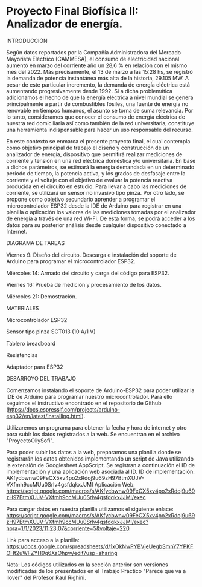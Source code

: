 # Proyecto Final Biofísica II: Analizador de energía. 

INTRODUCCIÓN

Según datos reportados por la Compañía Administradora del Mercado Mayorista Eléctrico (CAMMESA), el consumo de electricidad nacional aumentó en marzo del corriente 
año un 28,6 % en relación con el mismo mes del 2022. Más precisamente, el 13 de marzo a las 15:28 hs, se registró la demanda de potencia instantánea más alta de la 
historia, 29.105 MW. A pesar de este particular incremento, la demanda de energía eléctrica está aumentando progresivamente desde 1992. Si a dicha problemática 
adicionamos el hecho de que la energía eléctrica a nivel mundial se genera principalmente a partir de combustibles fósiles, una fuente de energía no renovable en 
tiempos humanos, el asunto se torna de suma relevancia. Por lo tanto, consideramos que conocer el consumo de energía eléctrica de nuestra red domiciliaria así como también de la red universitaria, constituye una herramienta indispensable para hacer un uso responsable del recurso.

En este contexto se enmarca el presente proyecto final, el cual contempla como objetivo principal de trabajo el diseño y construcción de un analizador de energía, 
dispositivo que permitirá realizar mediciones de corriente y tensión en una red eléctrica doméstica y/o universitaria. En base a dichos parámetros, se estimará la 
energía demandada en un determinado período de tiempo, la potencia activa, y los grados de desfasaje entre la corriente y el voltaje con el objetivo de evaluar la 
potencia reactiva producida en el circuito en estudio. Para llevar a cabo las mediciones de corriente, se utilizará un sensor no invasivo tipo pinza.
Por otro lado, se propone como objetivo secundario aprender a programar el microcontrolador ESP32 desde la IDE de Arduino para registrar en una planilla o 
aplicación los valores de las mediciones tomadas por el analizador de energía a través de una red Wi-Fi. De esta forma, se podrá acceder a los datos para su 
posterior análisis desde cualquier dispositivo conectado a Internet.     

DIAGRAMA DE TAREAS 

Viernes 9:	Diseño del circuito. Descarga e instalación del soporte de Arduino para programar el microcontrolador ESP32. 

Miércoles 14:	Armado del circuito y carga del código para ESP32.

Viernes 16:	Prueba de medición y procesamiento de los datos.

Miércoles 21:	Demostración.

MATERIALES 

Microcontrolador ESP32

Sensor tipo pinza SCT013 (10 A/1 V)

Tablero breadboard

Resistencias

Adaptador para ESP32

DESARROYO DEL TRABAJO 

Comenzamos instalando el soporte de Arduino-ESP32 para poder utilizar la IDE de Arduino para programar nuestro microcontrolador. Para
ello seguimos el instructivo encontrado en el repositorio de Github (https://docs.espressif.com/projects/arduino-esp32/en/latest/installing.html). 

Utilizaremos un programa para obtener la fecha y hora de internet y otro para subir los datos registrados a la web. Se encuentran en el archivo "ProyectoOliySofi".

Para poder subir los datos a la web, preparamos una planilla donde se registrarán los datos obtenidos implementando un script de Java utilizando la extensión de Googlesheet AppScript. Se registran a continuación el ID de implementación y una aplicación web asociada al ID. 
ID de implementación: AKfycbwnw09FeCX5xv4po2xRdoj9u69zH97BtmXUJV-VXfmh9ccMUu0Srlv4gsfdqkxJJMI
Aplicación Web: https://script.google.com/macros/s/AKfycbwnw09FeCX5xv4po2xRdoj9u69zH97BtmXUJV-VXfmh9ccMUu0Srlv4gsfdqkxJJMI/exec

Para  cargar datos en nuestra planilla utilizamos el siguiente enlace: https://script.google.com/macros/s/AKfycbwnw09FeCX5xv4po2xRdoj9u69zH97BtmXUJV-VXfmh9ccMUu0Srlv4gsfdqkxJJMI/exec?hora=1/1/2023/11:23;07&corriente=5&voltaje=220 

Link para acceso a la planilla: https://docs.google.com/spreadsheets/d/1xOkNwPYBVjeUegbSmnY7YPKFOHt2uWFZYH9q6XaOhpw/edit?usp=sharing

Nota: Los códigos utilizados en la sección anterior son versiones modificadas de los presentados en el Trabajo Práctico "Parece que va a llover" del Profesor Raul 
Righini. 




